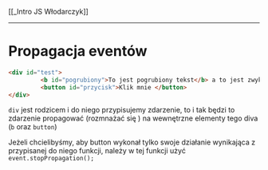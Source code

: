 [[_Intro JS Włodarczyk]]


----
# Propagacja eventów

```html
<div id="test"> 
         <b id="pogrubiony">To jest pogrubiony tekst</b> a to jest zwykły 
         <button id="przycisk">Klik mnie </button>
</div>
```
`div` jest rodzicem i do niego przypisujemy zdarzenie, to i tak będzi to zdarzenie propagować (rozmnażać się ) na wewnętrzne elementy tego diva (`b` oraz `button`)


Jeżeli chcielibyśmy, aby button wykonał tylko swoje działanie wynikająca z przypisanej do niego funkcji,  należy w tej funkcji 
użyć `event.stopPropagation();`





